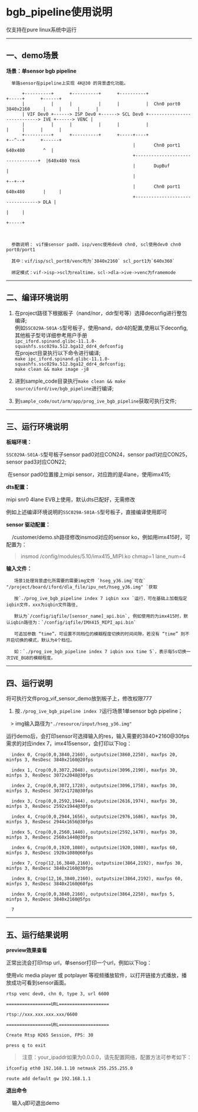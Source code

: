 ﻿# bgb_pipeline使用说明

仅支持在pure linux系统中运行

---

## 一、demo场景

**场景：单sensor bgb pipeline**

```
  单路sensor在pipeline上实现 4K@30 的背景虚化功能。

      +----------+      +----------+      +----------+                            +-----+      +------+
      |          |      |          |      |          |  Chn0 port0  3840x2160     |     |      |      |
      | VIF Dev0 +------> ISP Dev0 +------> SCL Dev0 +----------------------------> IVE +------> VENC |
      |          |      |          |      |          |                            |     |      |      |
      +----------+      +----------+      +-----+----+                            +--^--+      +------+
                                                |       Chn0 port1  640x480       ^  |
                                                +---------------------------------+  |640x480 Ymsk
                                                |       DupBuf                       |
                                                |                                 +--+--+
                                                |       Chn0 port1  640x480       |     |
                                                +---------------------------------> DLA |
                                                                                  |     |
                                                                                  +-----+



  参数说明： vif接sensor pad0，isp/venc使用dev0 chn0, scl使用dev0 chn0 port0/port1

  其中：vif/isp/scl_port0/venc均为`3840x2160` scl_port1为`640x360`

  绑定模式：vif->isp->scl为realtime，scl->dla->ive->venc为framemode
```

---

## 二、编译环境说明

1. 在project路径下根据板子（nand/nor，ddr型号等）选择deconfig进行整包编译;<br>
   例如`SSC029A-S01A-S`型号板子，使用nand，ddr4的配置,使用以下deconfig,其他板子型号详细参考用户手册<br>
   `ipc_iford.spinand.glibc-11.1.0-squashfs.ssc029a.512.bga12_ddr4_defconfig`<br>
   在project目录执行以下命令进行编译;<br>
   `make ipc_iford.spinand.glibc-11.1.0-squashfs.ssc029a.512.bga12_ddr4_defconfig;`<br>
   `make clean && make image -j8`<br>

2. 进到sample_code目录执行`make clean && make source/iford/ive/bgb_pipeline`进行编译;

3. 到`sample_code/out/arm/app/prog_ive_bgb_pipeline`获取可执行文件;

---

## 三、运行环境说明

**板端环境：**

`SSC029A-S01A-S`型号板子sensor pad0对应CON24，sensor pad1对应CON25，sensor pad3对应CON22;

 在sensor pad0位置接上mipi sensor，对应跑的是4lane，使用imx415;

**dts配置：**

mipi snr0 4lane EVB上使用，默认dts已配好，无需修改

例如上述编译环境说明的`SSC029A-S01A-S`型号板子，直接编译使用即可

**sensor 驱动配置：**

    /customer/demo.sh路径修改insmod对应的sensor ko，例如用imx415时，可配置为：


>insmod /config/modules/5.10/imx415_MIPI.ko chmap=1 lane_num=4


**输入文件：**

```
   场景1处理背景虚化所需要的需要img文件 `hseg_y36.img`可在`    "/project/board/iford/dla_file/ipu_net/hseg_y36.img" `获取

   按`./prog_ive_bgb_pipeline index 7 iqbin xxx `运行，可在基础上加载指定iqbin文件，xxx为iqbin文件路径,

   默认为`/config/iqfile/[sensor_name]_api.bin`, 例如使用的为imx415时，默认iqbin路径为：`/config/iqfile/IMX415_MIPI_api.bin`

   可追加参数 “time”，可设置不同档位的模糊程度切换的时间间隙，若没有 “time” 则不开启切换的模式，默认为4个档位。

   如：`./prog_ive_bgb_pipeline index 7 iqbin xxx time 5`，表示每5s切换一次IVE_BGB的模糊程度。
```

---

## 四、运行说明

将可执行文件prog_vif_sensor_demo放到板子上，修改权限777

1. 按`./prog_ive_bgb_pipeline index 7`运行场景1单sensor bgb pipeline；

   > img输入路径为`"./resource/input/hseg_y36.img"`

运行demo后，会打印sensor可选择输入的res，输入需要的3840*2160@30fps需求的对应index 7，imx415sensor，会打印以下log：

```
  index 0, Crop(0,0,3840,2160), outputsize(3860,2250), maxfps 20, minfps 3, ResDesc 3840x2160@20fps

  index 1, Crop(0,0,3072,2048), outputsize(3096,2190), maxfps 30, minfps 3, ResDesc 3072x2048@30fps

  index 2, Crop(0,0,3072,1728), outputsize(3096,1758), maxfps 30, minfps 3, ResDesc 3072x1728@30fps

  index 3, Crop(0,0,2592,1944), outputsize(2616,1974), maxfps 30, minfps 3, ResDesc 2592x1944@30fps

  index 4, Crop(0,0,2944,1656), outputsize(2976,1686), maxfps 30, minfps 3, ResDesc 2944x1656@30fps

  index 5, Crop(0,0,2560,1440), outputsize(2592,1470), maxfps 30, minfps 3, ResDesc 2560x1440@30fps

  index 6, Crop(0,0,1920,1080), outputsize(1920,1080), maxfps 60, minfps 3, ResDesc 1920x1080@60fps

  index 7, Crop(12,16,3840,2160), outputsize(3864,2192), maxfps 30, minfps 3, ResDesc 3840x2160@30fps

  index 8, Crop(12,16,3840,2160), outputsize(3864,2192), maxfps 60, minfps 3, ResDesc 3840x2160@60fps

  index 9, Crop(0,0,3840,2160), outputsize(3864,2250), maxfps 5, minfps 3, ResDesc 3840x2160@5fps

  7
```

---

## 五、运行结果说明

**preview效果查看**

正常出流会打印rtsp url，单sensor打印一个url，例如以下log：

使用vlc media player 或 potplayer 等视频播放软件，以打开链接方式播放，播放成功可看到sensor画面。

```
rtsp venc dev0, chn 0, type 3, url 6600

=================URL===================

rtsp://xxx.xxx.xxx.xxx/6600

=================URL===================

Create Rtsp H265 Session, FPS: 30

press q to exit
```

>  注意：your_ipaddr如果为0.0.0.0，请先配置网络，配置方法可参考如下：

```
ifconfig eth0 192.168.1.10 netmask 255.255.255.0

route add default gw 192.168.1.1
```

**退出命令**

    输入`q`即可退出demo
